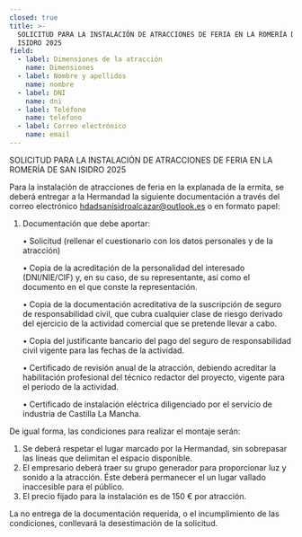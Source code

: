 ```yaml
---
closed: true
title: >-
  SOLICITUD PARA LA INSTALACIÓN DE ATRACCIONES DE FERIA EN LA ROMERÍA DE SAN
  ISIDRO 2025
field:
  - label: Dimensiones de la atracción
    name: Dimensiones
  - label: Nombre y apellidos
    name: nombre
  - label: DNI
    name: dni
  - label: Teléfono
    name: telefono
  - label: Correo electrónico
    name: email
---
```


SOLICITUD PARA LA INSTALACIÓN DE ATRACCIONES DE FERIA EN LA ROMERÍA DE SAN ISIDRO 2025

Para la instalación de atracciones de feria en la explanada de la ermita, se deberá entregar a la Hermandad la siguiente documentación a través del correo electrónico [hdadsanisidroalcazar@outlook.es](mailto:hdadsanisidroalcazar@outlook.es) o en formato papel: 

1. Documentación que debe aportar:

    

    • Solicitud (rellenar el cuestionario con los datos personales y de la atracción)

    

   • Copia de la acreditación de la personalidad del interesado (DNI/NIE/CIF) y, en su caso, de su representante, así como el documento en el que conste la representación.

    

   • Copia de la documentación acreditativa de la suscripción de seguro de responsabilidad civil, que cubra cualquier clase de riesgo derivado del ejercicio de la actividad comercial que se pretende llevar a cabo.

    

   • Copia del justificante bancario del pago del seguro de responsabilidad civil vigente para las fechas de la actividad.

    

   • Certificado de revisión anual de la atracción, debiendo acreditar la habilitación profesional del técnico redactor del proyecto, vigente para el periodo de la actividad.

    

   • Certificado de instalación eléctrica diligenciado por el servicio de industria de Castilla La Mancha.

    

De igual forma, las condiciones para realizar el montaje serán:

1. Se deberá respetar el lugar marcado por la Hermandad, sin sobrepasar las líneas que delimitan el espacio disponible.
2. El empresario deberá traer su grupo generador para proporcionar luz y sonido a la atracción. Éste deberá permanecer el un lugar vallado inaccesible para el público.
3. El precio fijado para la instalación es de 150 € por atracción.

La no entrega de la documentación requerida, o el incumplimiento de las condiciones, conllevará la desestimación de la solicitud.
